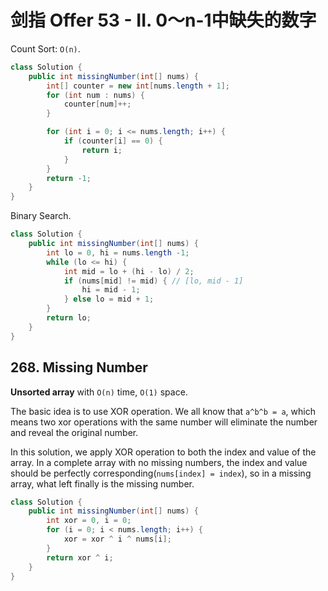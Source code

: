 # 剑指 Offer 53 - II. 0～n-1中缺失的数字

Count Sort: `O(n)`.

```java
class Solution {
    public int missingNumber(int[] nums) {
        int[] counter = new int[nums.length + 1];
        for (int num : nums) {
            counter[num]++;
        }

        for (int i = 0; i <= nums.length; i++) {
            if (counter[i] == 0) {
                return i;
            }
        }
        return -1;
    }
}
```

Binary Search.

```java
class Solution {
    public int missingNumber(int[] nums) {
        int lo = 0, hi = nums.length -1;
        while (lo <= hi) {
            int mid = lo + (hi - lo) / 2;
            if (nums[mid] != mid) { // [lo, mid - 1]
                hi = mid - 1;
            } else lo = mid + 1;
        }
        return lo;
    }
}
```

## 268. Missing Number

**Unsorted array** with `O(n)` time, `O(1)` space.

The basic idea is to use XOR operation. We all know that `a^b^b = a`, which means two xor operations with the same number will eliminate the number and reveal the original number.

In this solution, we apply XOR operation to both the index and value of the array. In a complete array with no missing numbers, the index and value should be perfectly corresponding(`nums[index] = index`), so in a missing array, what left finally is the missing number.

```java
class Solution {
    public int missingNumber(int[] nums) {
        int xor = 0, i = 0;
        for (i = 0; i < nums.length; i++) {
            xor = xor ^ i ^ nums[i];
        }
        return xor ^ i;
    }
}
```
